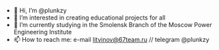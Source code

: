 - 👋 Hi, I’m @plunkzy
- 👀 I’m interested in creating educational projects for all
- 🌱 I’m currently studying in the Smolensk Branch of the Moscow Power Engineering Institute
- 📫 How to reach me: e-mail litvinov@67team.ru // telegram @plunkzy

<!---
plunkzy/plunkzy is a ✨ special ✨ repository because its `README.md` (this file) appears on your GitHub profile.
You can click the Preview link to take a look at your changes.
--->
